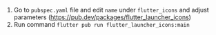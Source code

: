 1. Go to `pubspec.yaml` file and edit `name` under `flutter_icons` and adjust parameters (https://pub.dev/packages/flutter_launcher_icons)
2. Run command `flutter pub run flutter_launcher_icons:main`